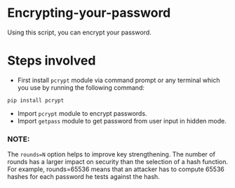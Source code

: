 # Encrypting-your-password
Using this script, you can encrypt your password.

# Steps involved 
* First install `pcrypt` module via command prompt or any terminal which you use by running the following command:
```shell
pip install pcrypt
```
* Import `pcrypt` module to encrypt passwords.
* Import `getpass` module to get password from user input in hidden mode.

### NOTE: 
The `rounds=N` option helps to improve key strengthening. 
The number of rounds has a larger impact on security than the selection of a hash function.
For example, rounds=65536 means that an attacker has to compute 65536 hashes for each password he tests against the hash.
